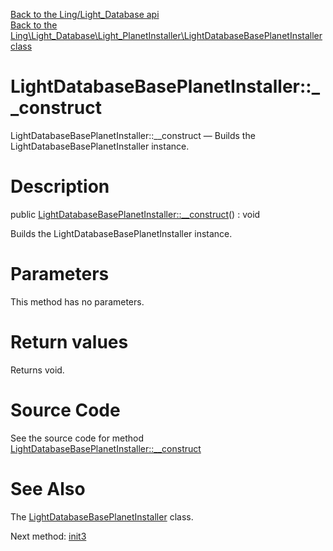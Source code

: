 [Back to the Ling/Light_Database api](https://github.com/lingtalfi/Light_Database/blob/master/doc/api/Ling/Light_Database.md)<br>
[Back to the Ling\Light_Database\Light_PlanetInstaller\LightDatabaseBasePlanetInstaller class](https://github.com/lingtalfi/Light_Database/blob/master/doc/api/Ling/Light_Database/Light_PlanetInstaller/LightDatabaseBasePlanetInstaller.md)


LightDatabaseBasePlanetInstaller::__construct
================



LightDatabaseBasePlanetInstaller::__construct — Builds the LightDatabaseBasePlanetInstaller instance.




Description
================


public [LightDatabaseBasePlanetInstaller::__construct](https://github.com/lingtalfi/Light_Database/blob/master/doc/api/Ling/Light_Database/Light_PlanetInstaller/LightDatabaseBasePlanetInstaller/__construct.md)() : void




Builds the LightDatabaseBasePlanetInstaller instance.




Parameters
================

This method has no parameters.


Return values
================

Returns void.








Source Code
===========
See the source code for method [LightDatabaseBasePlanetInstaller::__construct](https://github.com/lingtalfi/Light_Database/blob/master/Light_PlanetInstaller/LightDatabaseBasePlanetInstaller.php#L32-L36)


See Also
================

The [LightDatabaseBasePlanetInstaller](https://github.com/lingtalfi/Light_Database/blob/master/doc/api/Ling/Light_Database/Light_PlanetInstaller/LightDatabaseBasePlanetInstaller.md) class.

Next method: [init3](https://github.com/lingtalfi/Light_Database/blob/master/doc/api/Ling/Light_Database/Light_PlanetInstaller/LightDatabaseBasePlanetInstaller/init3.md)<br>

